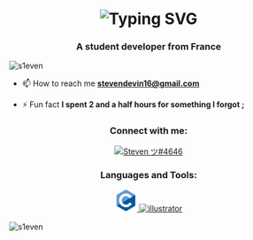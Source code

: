 <h1 align="center">
	<img src="https://readme-typing-svg.herokuapp.com?font=Fira+Code&pause=1000&color=7618F7&width=435&lines=Hello+everyone%2C+;I'm+Steven" alt="Typing SVG"/>
</h1>
<h3 align="center">A student developer from France</h3>

<p align="left"> <img src="https://komarev.com/ghpvc/?username=s1even&label=Profile%20views&color=0e75b6&style=flat" alt="s1even" /> </p>

- 📫 How to reach me **stevendevin16@gmail.com**

- ⚡ Fun fact **I spent 2 and a half hours for something I forgot ;**

<h3 align="center">Connect with me:</h3>
<p align="center">
<a href="https://discord.gg/Steven ツ#4646" target="blank"><img align="center" src="https://raw.githubusercontent.com/rahuldkjain/github-profile-readme-generator/master/src/images/icons/Social/discord.svg" alt="Steven ツ#4646" height="30" width="40" /></a>
</p>

<h3 align="center">Languages and Tools:</h3>
<p align="center"> <a href="https://www.cprogramming.com/" target="_blank" rel="noreferrer"> <img src="https://raw.githubusercontent.com/devicons/devicon/master/icons/c/c-original.svg" alt="c" width="40" height="40"/> </a> <a href="https://www.adobe.com/in/products/illustrator.html" target="_blank" rel="noreferrer"> <img src="https://www.vectorlogo.zone/logos/adobe_illustrator/adobe_illustrator-icon.svg" alt="illustrator" width="40" height="40"/> </a> </p>

<p><img align="center" src="https://github-readme-streak-stats.herokuapp.com/?user=s1even&" alt="s1even" /></p>

